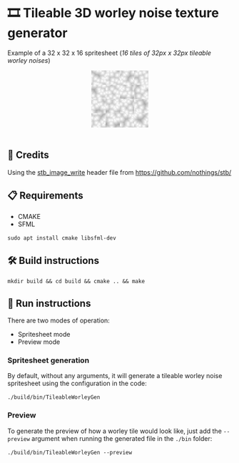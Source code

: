 # 🎞️ Tileable 3D worley noise texture generator
Example of a 32 x 32 x 16 spritesheet (*16 tiles of 32px x 32px tileable worley noises*)
<center><img src="img/demo.png" /></center>
</br>

## 💖 Credits
Using the [stb_image_write](https://github.com/nothings/stb/blob/master/stb_image_write.h) header file from https://github.com/nothings/stb/

## 📋 Requirements
* CMAKE
* SFML
```
sudo apt install cmake libsfml-dev
```

## 🛠️ Build instructions
```
mkdir build && cd build && cmake .. && make
```

## 💽 Run instructions
There are two modes of operation:
* Spritesheet mode
* Preview mode

### Spritesheet generation

By default, without any arguments, it will generate a tileable worley noise spritesheet using the configuration in the code:
```
./build/bin/TileableWorleyGen
```
### Preview
To generate the preview of how a worley tile would look like, just add the `--preview` argument when running the generated file in the `./bin` folder:
```
./build/bin/TileableWorleyGen --preview
```